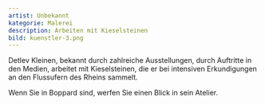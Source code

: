 ```yaml
---
artist: Unbekannt
kategorie: Malerei
description: Arbeiten mit Kieselsteinen
bild: kuenstler-3.png   
---
```


Detlev Kleinen, bekannt durch zahlreiche Ausstellungen, durch Auftritte in den Medien, arbeitet mit Kieselsteinen, die er bei intensiven Erkundigungen an den
Flussufern des Rheins sammelt.

Wenn Sie in Boppard sind, werfen Sie einen Blick in sein
Atelier.

